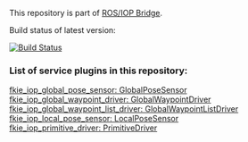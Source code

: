 This repository is part of [ROS/IOP Bridge](https://github.com/fkie/iop_core/blob/master/README.md).

Build status of latest version:

[![Build Status](https://travis-ci.org/fkie/iop_jaus_mobility.svg?branch=master)](https://travis-ci.org/fkie/iop_jaus_mobility)

### List of service plugins in this repository:

[fkie_iop_global_pose_sensor: GlobalPoseSensor](fkie_iop_global_pose_sensor/README.md)  
[fkie_iop_global_waypoint_driver: GlobalWaypointDriver](fkie_iop_global_waypoint_driver/README.md)  
[fkie_iop_global_waypoint_list_driver: GlobalWaypointListDriver](fkie_iop_global_waypoint_list_driver/README.md)  
[fkie_iop_local_pose_sensor: LocalPoseSensor](fkie_iop_local_pose_sensor/README.md)  
[fkie_iop_primitive_driver: PrimitiveDriver](fkie_iop_primitive_driver/README.md)







